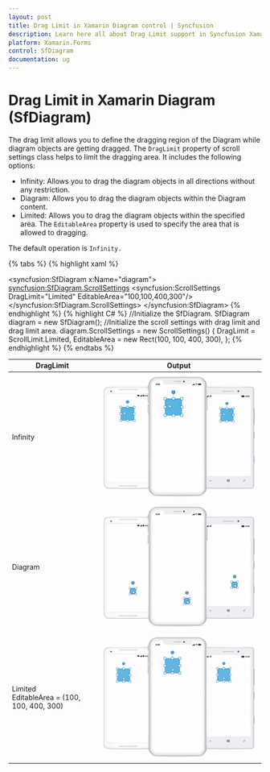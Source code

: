 ```yaml
---
layout: post
title: Drag Limit in Xamarin Diagram control | Syncfusion
description: Learn here all about Drag Limit support in Syncfusion Xamarin Diagram (SfDiagram) control, its elements and more.
platform: Xamarin.Forms
control: SfDiagram
documentation: ug
---
```


# Drag Limit in Xamarin Diagram (SfDiagram)

The drag limit allows you to define the dragging region of the Diagram while diagram objects are getting dragged. The `DragLimit` property of scroll settings class helps to limit the dragging area. It includes the following options:

* Infinity: Allows you to drag the diagram objects in all directions without any restriction.
* Diagram: Allows you to drag the diagram objects within the Diagram content.
* Limited: Allows you to drag the diagram objects within the specified area. The `EditableArea` property is used to specify the area that is allowed to dragging.

The default operation is `Infinity.`

{% tabs %}
{% highlight xaml %}
<!--Initialize the Sfdiagram-->
<syncfusion:SfDiagram x:Name="diagram">
    <!--Initialize the scroll setting class with drag limit value-->
    <syncfusion:SfDiagram.ScrollSettings>
        <syncfusion:ScrollSettings DragLimit="Limited" EditableArea="100,100,400,300"/>
    </syncfusion:SfDiagram.ScrollSettings>
</syncfusion:SfDiagram>
{% endhighlight %}
{% highlight C# %}
//Initialize the SfDiagram.
SfDiagram diagram = new SfDiagram();
//Initialize the scroll settings with drag limit and drag limit area.
diagram.ScrollSettings = new ScrollSettings()
{
    DragLimit = ScrollLimit.Limited,
    EditableArea = new Rect(100, 100, 400, 300),
};
{% endhighlight %}
{% endtabs %}

| DragLimit | Output |
|---|---|
| Infinity |![DragLimit infinity](ScrollSettings_Images/DragLimit_Infinity.gif) |
| Diagram |![DragLimit diagram](ScrollSettings_Images/DragLimit_DiagramContent.gif) |
| Limited <br> EditableArea = (100, 100, 400, 300) | ![DragLimit limited](ScrollSettings_Images/DragLimit_Limited.gif) |
